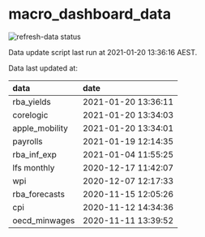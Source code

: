 
<!-- README.md is generated from README.Rmd. Please edit that file -->

# macro\_dashboard\_data

<!-- badges: start -->

![refresh-data
status](https://github.com/MattCowgill/macro_dashboard_data/workflows/refresh-data/badge.svg)

<!-- badges: end -->

Data update script last run at 2021-01-20 13:36:16 AEST.

Data last updated at:

| data            | date                |
| :-------------- | :------------------ |
| rba\_yields     | 2021-01-20 13:36:11 |
| corelogic       | 2021-01-20 13:34:03 |
| apple\_mobility | 2021-01-20 13:34:01 |
| payrolls        | 2021-01-19 12:14:35 |
| rba\_inf\_exp   | 2021-01-04 11:55:25 |
| lfs monthly     | 2020-12-17 11:42:07 |
| wpi             | 2020-12-07 12:17:33 |
| rba\_forecasts  | 2020-11-15 12:05:26 |
| cpi             | 2020-11-12 14:34:36 |
| oecd\_minwages  | 2020-11-11 13:39:52 |
